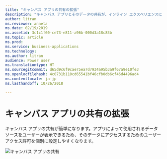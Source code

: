 ```yaml
---
title: "キャンバス アプリの共有の拡張"
description: "キャンバス アプリとそのデータの共有が、インライン エクスペリエンスによってより簡単になります。"
author: litran
ms.reviewer: anneta
ms.date: 02/19/2019
ms.assetid: 3c1c1f60-ce73-e811-a96b-000d3a18c83b
ms.topic: article
ms.prod: 
ms.service: business-applications
ms.technology: 
ms.author: litran
audience: Power user
ms.translationtype: HT
ms.sourcegitcommit: d65d9c6f9cae75ea7d7934a95b3a9f67a9e10fe3
ms.openlocfilehash: 4c0731b110cd65541bf46cfb0db6cf46d4496ad4
ms.contentlocale: ja-jp
ms.lasthandoff: 10/26/2018

---
```

# <a name="sharing-enhancements-for-canvas-apps"></a>キャンバス アプリの共有の拡張




キャンバス アプリの共有が簡単になります。アプリによって使用されるデータ ソースをユーザーが表示できるため、そのデータにアクセスするためのユーザー アクセス許可を個別に設定しやすくなります。 

![キャンバス アプリの共有](media/sharing-canvas-app.png  "キャンバス アプリの共有")
